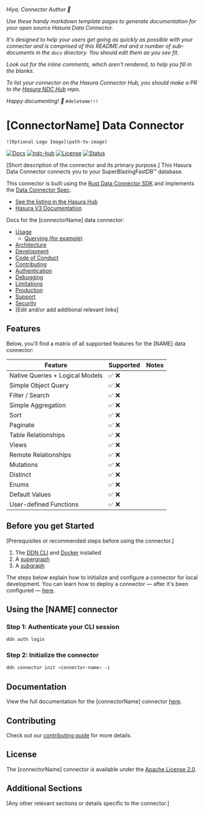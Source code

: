_Hiya, Connector Author 👋_

_Use these handy markdown template pages to generate documentation for your open source Hasura Data Connector._

_It's designed to help your users get going as quickly as possible with your connector and is comprised of this 
README.md and a number of sub-documents in the `docs` directory. You should edit them as you see fit._ 

_Look out for the inline comments, which aren't rendered, to help you fill in the blanks._

_To list your connector on the Hasura Connector Hub, you should make a PR to the 
[Hasura NDC Hub](https://github.com/hasura/ndc-hub) repo._

_Happy documenting! 🚀_
`#deleteme!!!`

# [ConnectorName] Data Connector

`![Optional Logo Image](path-to-image)`

[![Docs](https://img.shields.io/badge/docs-v3.x-brightgreen.svg?style=flat)](https://hasura.io/docs/3.0/latest/connectors/postgresql/)
[![ndc-hub](https://img.shields.io/badge/ndc--hub-postgres-blue.svg?style=flat)](https://hasura.io/connectors/ndc-postgres)
[![License](https://img.shields.io/badge/license-Apache--2.0-purple.svg?style=flat)](LICENSE.txt)
[![Status](https://img.shields.io/badge/status-alpha-yellow.svg?style=flat)](./readme.md)

[Short description of the connector and its primary purpose.]
This Hasura Data Connector connects you to your SuperBlazingFastDB™ database. 

This connector is built using the [Rust Data Connector SDK](https://github.com/hasura/ndc-hub#rusk-sdk) and implements the [Data Connector Spec](https://github.com/hasura/ndc-spec).

- [See the listing in the Hasura Hub](https://hasura.io/connectors/[connector-name])
- [Hasura V3 Documentation](https://hasura.io/docs/3.0/)

Docs for the [connectorName] data connector:
<!-- TODO: Edit, change, delete as your wish. 
You must have Code of Conduct, Contributing, Support and Security though -->
- [Usage](./docs/usage/index.md)
  - [Querying (for example)](./docs/usage/querying.md)
- [Architecture](./docs/architecture.md)
- [Development](./docs/development.md)
- [Code of Conduct](./docs/code-of-conduct.md)
- [Contributing](./docs/contributing.md)
- [Authentication](./docs/authentication.md)
- [Debugging](./docs/debugging.md)
- [Limitations](./docs/limitations.md)
- [Production](./docs/production.md)
- [Support](./docs/support.md)
- [Security](./docs/security.md)
- [Edit and/or add additional relevant links]

## Features

Below, you'll find a matrix of all supported features for the [NAME] data connector:

<!-- TODO: Your README should contain only a single matrix; choose one below and remove either the ✅ or ❌ from each
row -->

<!-- OLTP matrix -->

| Feature                         | Supported | Notes |
| ------------------------------- | --------- | ----- |
| Native Queries + Logical Models | ✅ ❌     |       |
| Simple Object Query             | ✅ ❌     |       |
| Filter / Search                 | ✅ ❌     |       |
| Simple Aggregation              | ✅ ❌     |       |
| Sort                            | ✅ ❌     |       |
| Paginate                        | ✅ ❌     |       |
| Table Relationships             | ✅ ❌     |       |
| Views                           | ✅ ❌     |       |
| Remote Relationships            | ✅ ❌     |       |
| Mutations                       | ✅ ❌     |       |
| Distinct                        | ✅ ❌     |       |
| Enums                           | ✅ ❌     |       |
| Default Values                  | ✅ ❌     |       |
| User-defined Functions          | ✅ ❌     |       |

<!-- OLAP matrix -->
<!--
| Feature                         | Supported | Notes |
| ------------------------------- | --------- | ----- |
| Native Queries + Logical Models | ✅ ❌     |       |
| Simple Object Query             | ✅ ❌     |       |
| Filter / Search                 | ✅ ❌     |       |
| Simple Aggregation              | ✅ ❌     |       |
| Sort                            | ✅ ❌     |       |
| Paginate                        | ✅ ❌     |       |
| Table Relationships             | ✅ ❌     |       |
| Views                           | ✅ ❌     |       |
| Distinct                        | ✅ ❌     |       |
| Remote Relationships            | ✅ ❌     |       |
| Mutations                       | ✅ ❌     |       |
-->

<!-- DocDB matrix -->
<!--
| Feature                         | Supported | Notes |
| ------------------------------- | --------- | ----- |
| Native Queries + Logical Models | ✅ ❌     |       |
| Simple Object Query             | ✅ ❌     |       |
| Filter / Search                 | ✅ ❌     |       |
| Simple Aggregation              | ✅ ❌     |       |
| Sort                            | ✅ ❌     |       |
| Paginate                        | ✅ ❌     |       |
| Nested Objects                  | ✅ ❌     |       |
| Nested Arrays                   | ✅ ❌     |       |
| Nested Filtering                | ✅ ❌     |       |
| Nested Sorting                  | ✅ ❌     |       |
| Nested Relationships            | ✅ ❌     |       |
-->

## Before you get Started

[Prerequisites or recommended steps before using the connector.]

1. The [DDN CLI](https://hasura.io/docs/3.0/cli/installation) and [Docker](https://docs.docker.com/engine/install/) installed
2. A [supergraph](https://hasura.io/docs/3.0/getting-started/init-supergraph)
3. A [subgraph](https://hasura.io/docs/3.0/getting-started/init-subgraph)
<!-- TODO: add anything connector-specific here -->

The steps below explain how to Initialize and configure a connector for local development. You can learn how to deploy a
connector — after it's been configured — [here](https://hasura.io/docs/3.0/getting-started/deployment/deploy-a-connector).

## Using the [NAME] connector

### Step 1: Authenticate your CLI session

```bash
ddn auth login
```

### Step 2: Initialize the connector

```bash
ddn connector init <connector-name> -i
```

[//]: # (### Step 3: Choose the [connectorName] from the list)

[//]: # ()
[//]: # (### Step 4 Choose a name for the connector)

[//]: # ()
[//]: # (### Step 5: Choose a port for the connector)

[//]: # ()
[//]: # (### Step 6: Provide the [name] env var&#40;s&#41; for the connector)


## Documentation
<!-- TODO: Either on GitHub in this repo or on your own site -->
View the full documentation for the [connectorName] connector [here](./docs/index.md).

## Contributing

Check out our [contributing guide](./docs/contributing.md) for more details.

## License

The [connectorName] connector is available under the [Apache License 2.0](https://www.apache.org/licenses/LICENSE-2.0).

## Additional Sections

[Any other relevant sections or details specific to the connector.]
